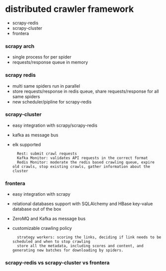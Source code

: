 # distributed crawler framework

* scrapy-redis
* scrapy-cluster
* frontera

### scrapy arch

* single process for per spider
* requests/response queue in memory

### scrapy redis

* multi same spiders run in parallel
* store requests/response in redis queue, share requests/response for all same spiders
* new scheduler/pipline for scrapy-redis

### scrapy-cluster

* easy integration with scrapy/scrapy-redis
* kafka as message bus
* elk supported

        Rest: submit crawl requests
        Kafka Monitor: validates API requests in the correct format 
        Redis Monitor: moderate the redis based crawling queue, expire old crawls, stop existing crawls, gather information about the cluster

### frontera

* easy integration with scrapy
* relational databases support with SQLAlchemy and HBase key-value database out of the box
* ZeroMQ and Kafka as message bus
* customizable crawling policy

        strategy workers: scoring the links, deciding if link needs to be scheduled and when to stop crawling
        store all the metadata, including scores and content, and generating new batches for downloading by spiders.

### scrapy-redis vs scrapy-cluster vs frontera




